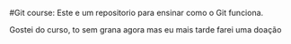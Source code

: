 #Git course:
Este e um repositorio para ensinar como o Git funciona.

Gostei do curso, to sem grana agora mas eu mais tarde farei uma doação
